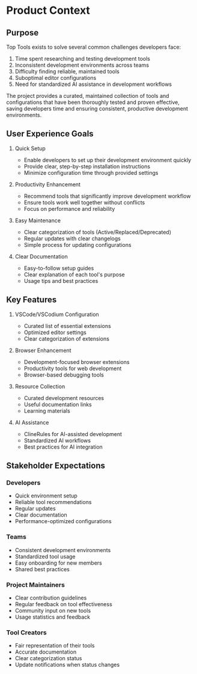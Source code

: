 # Product Context

## Purpose
Top Tools exists to solve several common challenges developers face:
1. Time spent researching and testing development tools
2. Inconsistent development environments across teams
3. Difficulty finding reliable, maintained tools
4. Suboptimal editor configurations
5. Need for standardized AI assistance in development workflows

The project provides a curated, maintained collection of tools and configurations that have been thoroughly tested and proven effective, saving developers time and ensuring consistent, productive development environments.

## User Experience Goals
1. Quick Setup
   - Enable developers to set up their development environment quickly
   - Provide clear, step-by-step installation instructions
   - Minimize configuration time through provided settings

2. Productivity Enhancement
   - Recommend tools that significantly improve development workflow
   - Ensure tools work well together without conflicts
   - Focus on performance and reliability

3. Easy Maintenance
   - Clear categorization of tools (Active/Replaced/Deprecated)
   - Regular updates with clear changelogs
   - Simple process for updating configurations

4. Clear Documentation
   - Easy-to-follow setup guides
   - Clear explanation of each tool's purpose
   - Usage tips and best practices

## Key Features
1. VSCode/VSCodium Configuration
   - Curated list of essential extensions
   - Optimized editor settings
   - Clear categorization of extensions

2. Browser Enhancement
   - Development-focused browser extensions
   - Productivity tools for web development
   - Browser-based debugging tools

3. Resource Collection
   - Curated development resources
   - Useful documentation links
   - Learning materials

4. AI Assistance
   - ClineRules for AI-assisted development
   - Standardized AI workflows
   - Best practices for AI integration

## Stakeholder Expectations

### Developers
- Quick environment setup
- Reliable tool recommendations
- Regular updates
- Clear documentation
- Performance-optimized configurations

### Teams
- Consistent development environments
- Standardized tool usage
- Easy onboarding for new members
- Shared best practices

### Project Maintainers
- Clear contribution guidelines
- Regular feedback on tool effectiveness
- Community input on new tools
- Usage statistics and feedback

### Tool Creators
- Fair representation of their tools
- Accurate documentation
- Clear categorization status
- Update notifications when status changes
